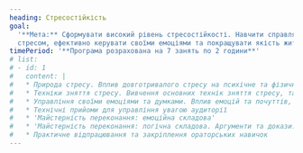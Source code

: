 ```yaml
---
heading: Стресостійкість
goal:
  '**Мета:** Сформувати високий рівень стресостійкості. Навчити справлятися зі
  стресом, ефективно керувати своїми емоціями та покращувати якість життя '
timePeriod: '**Програма розрахована на 7 занять по 2 години**'
# list:
# - id: 1
#   content: |
#   * Природа стресу. Вплив довготривалого стресу на психічне та фізичне здоров'я. Оцінка рівня стресу за допомогою опитувальників та тестів. Установки та життєві правила, що дозволяють регулювати рівень стресу
#   * Техніки зняття стресу. Вивчення основних технік зняття стресу, таких як дихання, прогресивна релаксація м'язів, техніки EDRM і т.д. Обговорення ефективності різних методів та їх відповідності ситуації та потребам
#   * Управління своїми емоціями та думками. Вплив емоцій та почуттів, вміння взаємодіяти з емоціями.Практичні вправи щодо розвитку навичок управління своїми думками
#   * Технічні прийоми для управління увагою аудиторії
#   * 'Майстерність переконання: емоційна складова'
#   * 'Майстерність переконання: логічна складова. Аргументи та докази. Опора на потреби аудиторії. Мотивація'
#   * Практичне відпрацювання та закріплення ораторських навичок
---
```

